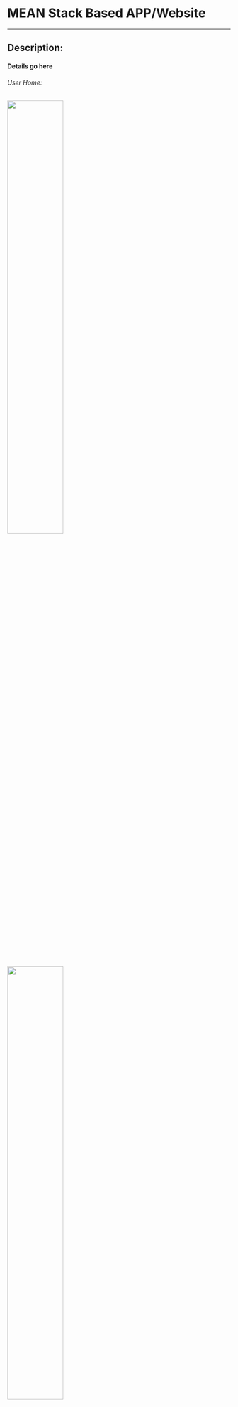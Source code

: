 
# MEAN Stack Based APP/Website

---

## Description:
#### Details go here

###### User Home:
<img src="./public/assets/images/screenshots/homeOne.png" width="50%">

<img src="./public/assets/images/screenshots/homeTwo.png" width="50%">

<img src="./public/assets/images/screenshots/homeThree.png" width="50%">

###### User Idea:
<img src="./public/assets/images/screenshots/ideaOne.png" width="50%">

###### User Subtopic:
<img src="./public/assets/images/screenshots/subtopicOne.png" width="50%">

<img src="./public/assets/images/screenshots/subtopicTwo.png" width="50%">

###### User Comment:
<img src="./public/assets/images/screenshots/comment.png" width="50%">

###### Admin Nav Bar:
<img src="./public/assets/images/screenshots/adminIcon.png" width="50%">

###### Admin Manage Users:
<img src="./public/assets/images/screenshots/adminManageusers.png" width="50%">

###### Admin Manage Flags:
<img src="./public/assets/images/screenshots/adminFlags.png" width="50%">

###### Admin Data Desktop:
<img src="./public/assets/images/screenshots/adminDataOne.png" width="50%">

<img src="./public/assets/images/screenshots/adminDataTwo.png" width="50%">

<img src="./public/assets/images/screenshots/adminDataThree.png" width="50%">

###### Admin Update topics:
<img src="./public/assets/images/screenshots/updatetopicsOne.png" width="50%">

<img src="./public/assets/images/screenshots/updatetopicsTwo.png" width="50%">

###### Admin Create Next Trimester Topics

<img src="./public/assets/images/screenshots/nexttrimesterOne.png" width="50%">






---

## Technologies Used
  - Node.js
  - Angular.js  ``` v1.6.3 ```
  - Angular Route  ``` v1.6.3 ```
  - angular-tooltips `` 1.1.10 ``
  - Angular-material `` 1.1.4 ``
  - Express.js  ``` v4.15.2 ```
  - Body-Parser ``` v1.17.1 ```
  - PG  ``` v6.1.4 ```  
  - Bootstrap ``` v3.3.7 ```
  - Firebase `` 3.7.5 ``
  - Firebase-admin `` 4.0.3 ``
  - Charts.js `` 2.5.0 ``
  - GIT / GitHub
  - Heroku

---

## Download App
  1. Download zip file
  2. Open terminal and navigate into folder

---  

## Create Firebase Account
  1. Create a free Firebase account at https://firebase.google.com

  2. Create a project from your Firebase account console

  3. Add a connection to firebase on your front end
    1. Click the “Add Firebase to your web app” icon
    2. Copy the contents WITHOUT SCRIPT TAGS or the CDN from the resulting popup into ``public/scripts/config.js``. It should look like this:

    ```
      // Initialize Firebase
        var config = {
          apiKey: "XXXXXXXXXXXXXXXXXXXXXX",
          authDomain: "XXXXXXXXXXXX.firebaseapp.com",
          databaseURL: "https://XXXXXXXXXXXX.firebaseio.com",
          storageBucket: "XXXXXXXXXXXX.appspot.com",
          messagingSenderId: "XXXXXXXXXX"
        };
        firebase.initializeApp(config);
     ```

  4. Add firebase service account to your node.js project
    1. Navigate to the [Service Accounts](https://console.firebase.google.com/project/_/settings/serviceaccounts/adminsdk) tab in your project's settings page.
    2. Select your Firebase project.
    3. Copy your ``databaseURL`` from the ``Admin SDK configuration snippet``. The line you need will look like this: ``databaseURL: "https://XXXXXXXXX.firebaseio.com"``.
    4. Navigate to the ``server/modules/decoder.js`` file in the node project and replace the databaseURL. Only replace that line. It is inside of the ``admin.initializeApp``:

    ```
      admin.initializeApp({
        credential: admin.credential.cert("./server/firebase-service-account.js",
        // replace this line with your URL
        databaseURL: "https://XXXXXXXXX.firebaseio.com"        
      });
    ```

  5. Return to firebase [Service Accounts](https://console.firebase.google.com/project/_/settings/serviceaccounts/adminsdk). Navigate to your project again if you have left it.
  6. Click the Generate New Private Key button at the bottom of the Firebase Admin SDK section of the Service Accounts tab.
  7. Rename the new JSON file to `firebase-service-account.json` and save it in the `server` folder of your application.

  8. Return to Firebase console. Configure Google as an authentication provider for your Firebase project.
    1. In the Firebase console for your project (you may already be there from the previous step), click "Authentication" in left panel
    2. Click "Set Up Sign-In Method" button
    3. Select "Google"
    4. Click the "edit" icon
    5. Toggle Google to `on`

---

#### Google Civic API

  1. Follow directions from Google Civiv API documentation here: https://developers.google.com/civic-information/

---

#### Start App
  1. Run commands:
    - ``` npm install ``` Installs Node Packages including dependencies from package.json
    - ``` brew services start postgresql ``` Starts DB server connection to Postico (or equivalent for MongoDB)
    - ``` npm start ``` Starts server
    - ``` npm test ``` Starts server using Nodemon
  2. Server is listening on port: 5000


---

### License

Copyright (c) 2017 Chris Stanton

Permission is hereby granted, free of charge, to any person obtaining a copy of this software and associated documentation files (the "Software"), to deal in the Software without restriction, including without limitation the rights to use, copy, modify, merge, publish, distribute, sublicense, and/or sell copies of the Software, and to permit persons to whom the Software is furnished to do so, subject to the following conditions:

The above copyright notice and this permission notice shall be included in all copies or substantial portions of the Software.

THE SOFTWARE IS PROVIDED "AS IS", WITHOUT WARRANTY OF ANY KIND, EXPRESS OR IMPLIED, INCLUDING BUT NOT LIMITED TO THE WARRANTIES OF MERCHANTABILITY, FITNESS FOR A PARTICULAR PURPOSE AND NONINFRINGEMENT. IN NO EVENT SHALL THE AUTHORS OR COPYRIGHT HOLDERS BE LIABLE FOR ANY CLAIM, DAMAGES OR OTHER LIABILITY, WHETHER IN AN ACTION OF CONTRACT, TORT OR OTHERWISE, ARISING FROM, OUT OF OR IN CONNECTION WITH THE SOFTWARE OR THE USE OR OTHER DEALINGS IN THE SOFTWARE.
